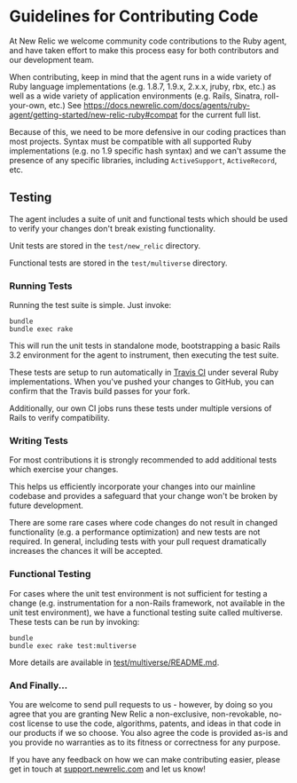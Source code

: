 # Guidelines for Contributing Code

At New Relic we welcome community code contributions to the Ruby agent, and have
taken effort to make this process easy for both contributors and our development
team.

When contributing, keep in mind that the agent runs in a wide variety of Ruby
language implementations (e.g. 1.8.7, 1.9.x, 2.x.x, jruby, rbx, etc.) as well as
a wide variety of application environments (e.g. Rails, Sinatra, roll-your-own,
etc.) See https://docs.newrelic.com/docs/agents/ruby-agent/getting-started/new-relic-ruby#compat
for the current full list.

Because of this, we need to be more defensive in our coding practices than most
projects. Syntax must be compatible with all supported Ruby implementations
(e.g. no 1.9 specific hash syntax) and we can't assume the presence of any
specific libraries, including `ActiveSupport`, `ActiveRecord`, etc.

## Testing

The agent includes a suite of unit and functional tests which should be used to
verify your changes don't break existing functionality.

Unit tests are stored in the `test/new_relic` directory.

Functional tests are stored in the `test/multiverse` directory.

### Running Tests

Running the test suite is simple.  Just invoke:

    bundle
    bundle exec rake

This will run the unit tests in standalone mode, bootstrapping a basic Rails
3.2 environment for the agent to instrument, then executing the test suite.

These tests are setup to run automatically in
[Travis CI](https://travis-ci.org/newrelic/rpm) under several Ruby implementations.
When you've pushed your changes to GitHub, you can confirm that the Travis
build passes for your fork.

Additionally, our own CI jobs runs these tests under multiple versions of Rails
to verify compatibility.

### Writing Tests

For most contributions it is strongly recommended to add additional tests which
exercise your changes.

This helps us efficiently incorporate your changes into our mainline codebase
and provides a safeguard that your change won't be broken by future development.

There are some rare cases where code changes do not result in changed
functionality (e.g. a performance optimization) and new tests are not required.
In general, including tests with your pull request dramatically increases the
chances it will be accepted.

### Functional Testing

For cases where the unit test environment is not sufficient for testing a
change (e.g. instrumentation for a non-Rails framework, not available in the
unit test environment), we have a functional testing suite called multiverse.
These tests can be run by invoking:

    bundle
    bundle exec rake test:multiverse

More details are available in
[test/multiverse/README.md](https://github.com/newrelic/rpm/blob/master/test/multiverse/README.md).

### And Finally...

You are welcome to send pull requests to us - however, by doing so you agree
that you are granting New Relic a non-exclusive, non-revokable, no-cost license
to use the code, algorithms, patents, and ideas in that code in our products if
we so choose. You also agree the code is provided as-is and you provide no
warranties as to its fitness or correctness for any purpose.

If you have any feedback on how we can make contributing easier, please get in
touch at [support.newrelic.com](http://support.newrelic.com) and let us know!
